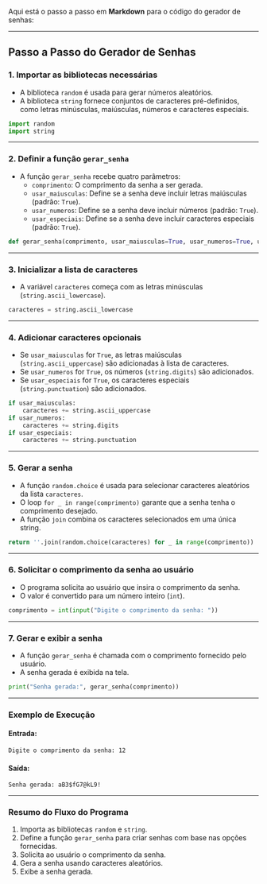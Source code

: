 Aqui está o passo a passo em **Markdown** para o código do gerador de senhas:

---

## Passo a Passo do Gerador de Senhas

### 1. **Importar as bibliotecas necessárias**
   - A biblioteca `random` é usada para gerar números aleatórios.
   - A biblioteca `string` fornece conjuntos de caracteres pré-definidos, como letras minúsculas, maiúsculas, números e caracteres especiais.

   ```python
   import random
   import string
   ```

---

### 2. **Definir a função `gerar_senha`**
   - A função `gerar_senha` recebe quatro parâmetros:
     - `comprimento`: O comprimento da senha a ser gerada.
     - `usar_maiusculas`: Define se a senha deve incluir letras maiúsculas (padrão: `True`).
     - `usar_numeros`: Define se a senha deve incluir números (padrão: `True`).
     - `usar_especiais`: Define se a senha deve incluir caracteres especiais (padrão: `True`).

   ```python
   def gerar_senha(comprimento, usar_maiusculas=True, usar_numeros=True, usar_especiais=True):
   ```

---

### 3. **Inicializar a lista de caracteres**
   - A variável `caracteres` começa com as letras minúsculas (`string.ascii_lowercase`).

   ```python
   caracteres = string.ascii_lowercase
   ```

---

### 4. **Adicionar caracteres opcionais**
   - Se `usar_maiusculas` for `True`, as letras maiúsculas (`string.ascii_uppercase`) são adicionadas à lista de caracteres.
   - Se `usar_numeros` for `True`, os números (`string.digits`) são adicionados.
   - Se `usar_especiais` for `True`, os caracteres especiais (`string.punctuation`) são adicionados.

   ```python
   if usar_maiusculas:
       caracteres += string.ascii_uppercase
   if usar_numeros:
       caracteres += string.digits
   if usar_especiais:
       caracteres += string.punctuation
   ```

---

### 5. **Gerar a senha**
   - A função `random.choice` é usada para selecionar caracteres aleatórios da lista `caracteres`.
   - O loop `for _ in range(comprimento)` garante que a senha tenha o comprimento desejado.
   - A função `join` combina os caracteres selecionados em uma única string.

   ```python
   return ''.join(random.choice(caracteres) for _ in range(comprimento))
   ```

---

### 6. **Solicitar o comprimento da senha ao usuário**
   - O programa solicita ao usuário que insira o comprimento da senha.
   - O valor é convertido para um número inteiro (`int`).

   ```python
   comprimento = int(input("Digite o comprimento da senha: "))
   ```

---

### 7. **Gerar e exibir a senha**
   - A função `gerar_senha` é chamada com o comprimento fornecido pelo usuário.
   - A senha gerada é exibida na tela.

   ```python
   print("Senha gerada:", gerar_senha(comprimento))
   ```

---

### Exemplo de Execução

#### Entrada:
   ```
   Digite o comprimento da senha: 12
   ```

#### Saída:
   ```
   Senha gerada: aB3$fG7@kL9!
   ```

---

### Resumo do Fluxo do Programa
1. Importa as bibliotecas `random` e `string`.
2. Define a função `gerar_senha` para criar senhas com base nas opções fornecidas.
3. Solicita ao usuário o comprimento da senha.
4. Gera a senha usando caracteres aleatórios.
5. Exibe a senha gerada.
